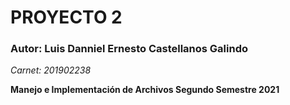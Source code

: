 # PROYECTO 2

### Autor: Luis Danniel Ernesto Castellanos Galindo
_Carnet: 201902238_

**Manejo e Implementación de Archivos Segundo Semestre 2021**
